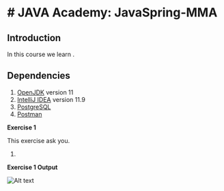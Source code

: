 # # JAVA Academy: JavaSpring-MMA

## Introduction

In this course we learn .

## Dependencies

1. [OpenJDK](https://adoptopenjdk.net/?variant=openjdk11&jvmVariant=hotspot) version 11
2. [IntelliJ IDEA](https://www.jetbrains.com/es-es/idea/download/#section=windows) version 11.9
3. [PostgreSQL](https://www.enterprisedb.com/downloads/postgres-postgresql-downloads)
4. [Postman](postman.com/downloads)

**Exercise 1**

This exercise ask you.

1. 


**Exercise 1 Output**

![Alt text](http://i..png?raw=true "JavaHome")
